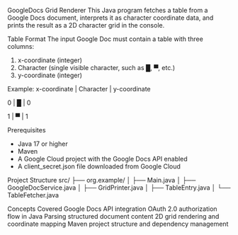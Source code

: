 GoogleDocs Grid Renderer
This Java program fetches a table from a Google Docs document, interprets it as character coordinate data, and prints the result as a 2D character grid in the console.

Table Format
The input Google Doc must contain a table with three columns:
1. x-coordinate (integer)
2. Character (single visible character, such as █, ▀, etc.)
3. y-coordinate (integer)

Example:
x-coordinate | Character | y-coordinate

0            | █         | 0

1            | ▀         | 1

Prerequisites
- Java 17 or higher
- Maven
- A Google Cloud project with the Google Docs API enabled
- A client_secret.json file downloaded from Google Cloud

Project Structure
src/
├── org.example/
│   ├── Main.java
│   ├── GoogleDocService.java
│   ├── GridPrinter.java
│   ├── TableEntry.java
│   └── TableFetcher.java

Concepts Covered
Google Docs API integration
OAuth 2.0 authorization flow in Java
Parsing structured document content
2D grid rendering and coordinate mapping
Maven project structure and dependency management
